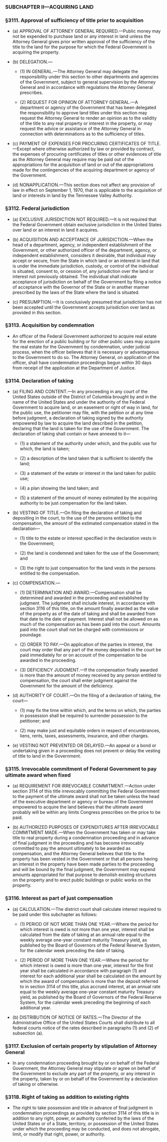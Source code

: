 ### SUBCHAPTER II—ACQUIRING LAND

### §3111. Approval of sufficiency of title prior to acquisition
* (a) APPROVAL OF ATTORNEY GENERAL REQUIRED.—Public money may not be expended to purchase land or any interest in land unless the Attorney General gives prior written approval of the sufficiency of the title to the land for the purpose for which the Federal Government is acquiring the property.

* (b) DELEGATION.—

  * (1) IN GENERAL.—The Attorney General may delegate the responsibility under this section to other departments and agencies of the Government, subject to general supervision by the Attorney General and in accordance with regulations the Attorney General prescribes.

  * (2) REQUEST FOR OPINION OF ATTORNEY GENERAL.—A department or agency of the Government that has been delegated the responsibility to approve land titles under this section may request the Attorney General to render an opinion as to the validity of the title to any real property or interest in the property, or may request the advice or assistance of the Attorney General in connection with determinations as to the sufficiency of titles.


* (c) PAYMENT OF EXPENSES FOR PROCURING CERTIFICATES OF TITLE.—Except where otherwise authorized by law or provided by contract, the expenses of procuring certificates of titles or other evidences of title as the Attorney General may require may be paid out of the appropriations for the acquisition of land or out of the appropriations made for the contingencies of the acquiring department or agency of the Government.

* (d) NONAPPLICATION.—This section does not affect any provision of law in effect on September 1, 1970, that is applicable to the acquisition of land or interests in land by the Tennessee Valley Authority.

### §3112. Federal jurisdiction
* (a) EXCLUSIVE JURISDICTION NOT REQUIRED.—It is not required that the Federal Government obtain exclusive jurisdiction in the United States over land or an interest in land it acquires.

* (b) ACQUISITION AND ACCEPTANCE OF JURISDICTION.—When the head of a department, agency, or independent establishment of the Government, or other authorized officer of the department, agency, or independent establishment, considers it desirable, that individual may accept or secure, from the State in which land or an interest in land that is under the immediate jurisdiction, custody, or control of the individual is situated, consent to, or cession of, any jurisdiction over the land or interest not previously obtained. The individual shall indicate acceptance of jurisdiction on behalf of the Government by filing a notice of acceptance with the Governor of the State or in another manner prescribed by the laws of the State where the land is situated.

* (c) PRESUMPTION.—It is conclusively presumed that jurisdiction has not been accepted until the Government accepts jurisdiction over land as provided in this section.

### §3113. Acquisition by condemnation
* An officer of the Federal Government authorized to acquire real estate for the erection of a public building or for other public uses may acquire the real estate for the Government by condemnation, under judicial process, when the officer believes that it is necessary or advantageous to the Government to do so. The Attorney General, on application of the officer, shall have condemnation proceedings begun within 30 days from receipt of the application at the Department of Justice.

### §3114. Declaration of taking
* (a) FILING AND CONTENT.—In any proceeding in any court of the United States outside of the District of Columbia brought by and in the name of the United States and under the authority of the Federal Government to acquire land, or an easement or right of way in land, for the public use, the petitioner may file, with the petition or at any time before judgment, a declaration of taking signed by the authority empowered by law to acquire the land described in the petition, declaring that the land is taken for the use of the Government. The declaration of taking shall contain or have annexed to it—

  * (1) a statement of the authority under which, and the public use for which, the land is taken;

  * (2) a description of the land taken that is sufficient to identify the land;

  * (3) a statement of the estate or interest in the land taken for public use;

  * (4) a plan showing the land taken; and

  * (5) a statement of the amount of money estimated by the acquiring authority to be just compensation for the land taken.


* (b) VESTING OF TITLE.—On filing the declaration of taking and depositing in the court, to the use of the persons entitled to the compensation, the amount of the estimated compensation stated in the declaration—

  * (1) title to the estate or interest specified in the declaration vests in the Government;

  * (2) the land is condemned and taken for the use of the Government; and

  * (3) the right to just compensation for the land vests in the persons entitled to the compensation.


* (c) COMPENSATION.—

  * (1) DETERMINATION AND AWARD.—Compensation shall be determined and awarded in the proceeding and established by judgment. The judgment shall include interest, in accordance with section 3116 of this title, on the amount finally awarded as the value of the property as of the date of taking and shall be awarded from that date to the date of payment. Interest shall not be allowed on as much of the compensation as has been paid into the court. Amounts paid into the court shall not be charged with commissions or poundage.

  * (2) ORDER TO PAY.—On application of the parties in interest, the court may order that any part of the money deposited in the court be paid immediately for or on account of the compensation to be awarded in the proceeding.

  * (3) DEFICIENCY JUDGMENT.—If the compensation finally awarded is more than the amount of money received by any person entitled to compensation, the court shall enter judgment against the Government for the amount of the deficiency.


* (d) AUTHORITY OF COURT.—On the filing of a declaration of taking, the court—

  * (1) may fix the time within which, and the terms on which, the parties in possession shall be required to surrender possession to the petitioner; and

  * (2) may make just and equitable orders in respect of encumbrances, liens, rents, taxes, assessments, insurance, and other charges.


* (e) VESTING NOT PREVENTED OR DELAYED.—An appeal or a bond or undertaking given in a proceeding does not prevent or delay the vesting of title to land in the Government.

### §3115. Irrevocable commitment of Federal Government to pay ultimate award when fixed
* (a) REQUIREMENT FOR IRREVOCABLE COMMITMENT.—Action under section 3114 of this title irrevocably committing the Federal Government to the payment of the ultimate award shall not be taken unless the head of the executive department or agency or bureau of the Government empowered to acquire the land believes that the ultimate award probably will be within any limits Congress prescribes on the price to be paid.

* (b) AUTHORIZED PURPOSES OF EXPENDITURES AFTER IRREVOCABLE COMMITMENT MADE.—When the Government has taken or may take title to real property during a condemnation proceeding and in advance of final judgment in the proceeding and has become irrevocably committed to pay the amount ultimately to be awarded as compensation, and the Attorney General believes that title to the property has been vested in the Government or that all persons having an interest in the property have been made parties to the proceeding and will be bound by the final judgment, the Government may expend amounts appropriated for that purpose to demolish existing structures on the property and to erect public buildings or public works on the property.

### §3116. Interest as part of just compensation
* (a) CALCULATION.—The district court shall calculate interest required to be paid under this subchapter as follows:

  * (1) PERIOD OF NOT MORE THAN ONE YEAR.—Where the period for which interest is owed is not more than one year, interest shall be calculated from the date of taking at an annual rate equal to the weekly average one-year constant maturity Treasury yield, as published by the Board of Governors of the Federal Reserve System, for the calendar week preceding the date of taking.

  * (2) PERIOD OF MORE THAN ONE YEAR.—Where the period for which interest is owed is more than one year, interest for the first year shall be calculated in accordance with paragraph (1) and interest for each additional year shall be calculated on the amount by which the award of compensation is more than the deposit referred to in section 3114 of this title, plus accrued interest, at an annual rate equal to the weekly average one-year constant maturity Treasury yield, as published by the Board of Governors of the Federal Reserve System, for the calendar week preceding the beginning of each additional year.


* (b) DISTRIBUTION OF NOTICE OF RATES.—The Director of the Administrative Office of the United States Courts shall distribute to all federal courts notice of the rates described in paragraphs (1) and (2) of subsection (a).

### §3117. Exclusion of certain property by stipulation of Attorney General
* In any condemnation proceeding brought by or on behalf of the Federal Government, the Attorney General may stipulate or agree on behalf of the Government to exclude any part of the property, or any interest in the property, taken by or on behalf of the Government by a declaration of taking or otherwise.

### §3118. Right of taking as addition to existing rights
* The right to take possession and title in advance of final judgment in condemnation proceedings as provided by section 3114 of this title is in addition to any right, power, or authority conferred by the laws of the United States or of a State, territory, or possession of the United States under which the proceeding may be conducted, and does not abrogate, limit, or modify that right, power, or authority.
